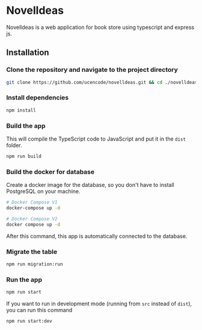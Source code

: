 # Novelldeas
Novelldeas is a web application for book store using typescript and express js.

## Installation

### Clone the repository and navigate to the project directory
```bash
git clone https://github.com/ucencode/novelldeas.git && cd ./novelldeas
```

### Install dependencies
```bash
npm install
```

### Build the app
This will compile the TypeScript code to JavaScript and put it in the `dist` folder.
```bash
npm run build
```

### Build the docker for database
Create a docker image for the database, so you don't have to install PostgreSQL on your machine.

```bash
# Docker Compose V1
docker-compose up -d

# Docker Compose V2
docker compose up -d
```
After this command, this app is automatically connected to the database.

### Migrate the table
```bash
npm run migration:run
```

### Run the app
```bash
npm run start
```

If you want to run in development mode (running from `src` instead of `dist`), you can run this command
```bash
npm run start:dev
```